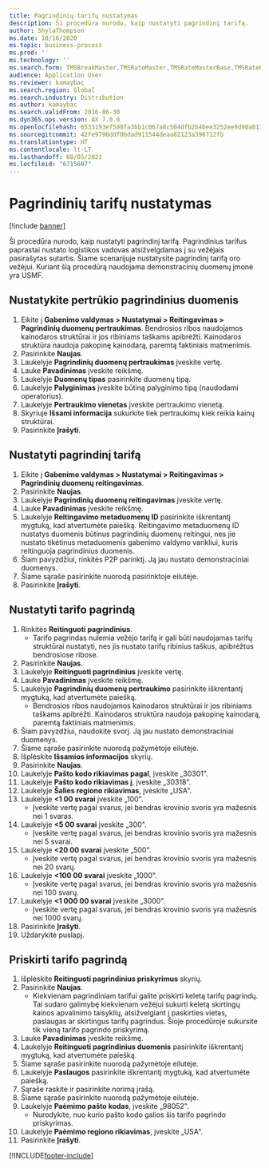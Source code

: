 ```yaml
---
title: Pagrindinių tarifų nustatymas
description: Ši procedūra nurodo, kaip nustatyti pagrindinį tarifą.
author: ShylaThompson
ms.date: 10/16/2020
ms.topic: business-process
ms.prod: ''
ms.technology: ''
ms.search.form: TMSBreakMaster,TMSRateMaster,TMSRateMasterBase,TMSRateBaseType, TMSRouteWorkbench
audience: Application User
ms.reviewer: kamaybac
ms.search.region: Global
ms.search.industry: Distribution
ms.author: kamaybac
ms.search.validFrom: 2016-06-30
ms.dyn365.ops.version: AX 7.0.0
ms.openlocfilehash: 6533193ef598fa3bb1c067a8c504dfb2b4bee3252ee9d90a81110e1124c135cd
ms.sourcegitcommit: 42fe9790ddf0bdad911544deaa82123a396712fb
ms.translationtype: HT
ms.contentlocale: lt-LT
ms.lasthandoff: 08/05/2021
ms.locfileid: "6715607"
---
```

# <a name="set-up-rate-masters"></a>Pagrindinių tarifų nustatymas

[!include [banner](../../includes/banner.md)]

Ši procedūra nurodo, kaip nustatyti pagrindinį tarifą. Pagrindinius tarifus paprastai nustato logistikos vadovas atsižvelgdamas į su vežėjais pasirašytas sutartis. Šiame scenarijuje nustatysite pagrindinį tarifą oro vežėjui. Kuriant šią procedūrą naudojama demonstracinių duomenų įmonė yra USMF.

## <a name="set-up-break-master"></a>Nustatykite pertrūkio pagrindinius duomenis

1. Eikite į **Gabenimo valdymas > Nustatymai > Reitingavimas > Pagrindinių duomenų pertraukimas**. Bendrosios ribos naudojamos kainodaros struktūrai ir jos ribiniams taškams apibrėžti. Kainodaros struktūra naudoja pakopinę kainodarą, paremtą faktiniais matmenimis.  
1. Pasirinkite **Naujas**.
1. Laukelyje **Pagrindinių duomenų pertraukimas** įveskite vertę.
1. Lauke **Pavadinimas** įveskite reikšmę.
1. Laukelyje **Duomenų tipas** pasirinkite duomenų tipą.
1. Laukelyje **Palyginimas** įveskite būtiną palyginimo tipą (naudodami operatorius).
1. Laukelyje **Pertraukimo vienetas** įveskite pertraukimo vienetą.
1. Skyriuje **Išsami informacija** sukurkite tiek pertraukimų kiek reikia kainų struktūrai.
1. Pasirinkite **Įrašyti**.

## <a name="set-up-rate-master"></a>Nustatyti pagrindinį tarifą

1. Eikite į **Gabenimo valdymas > Nustatymai > Reitingavimas > Pagrindinių duomenų reitingavimas**.
1. Pasirinkite **Naujas**.
1. Laukelyje **Pagrindinių duomenų reitingavimas** įveskite vertę.
1. Lauke **Pavadinimas** įveskite reikšmę.
1. Laukelyje **Reitingavimo metaduomenų ID** pasirinkite iškrentantį mygtuką, kad atvertumėte paiešką. Reitingavimo metaduomenų ID nustatys duomenis būtinus pagrindinių duomenų reitingui, nes jie nustato tikėtinus metaduomenis gabenimo valdymo varikliui, kuris reitinguoja pagrindinius duomenis.  
1. Šiam pavyzdžiui, rinkitės P2P parinktį. Ją jau nustato demonstraciniai duomenys.
1. Šiame sąraše pasirinkite nuorodą pasirinktoje eilutėje.
1. Pasirinkite **Įrašyti**.

## <a name="set-up-rate-base"></a>Nustatyti tarifo pagrindą

1. Rinkitės **Reitinguoti pagrindinius**.
    * Tarifo pagrindas nulemia vežėjo tarifą ir gali būti naudojamas tarifų struktūrai nustatyti, nes jis nustato tarifų ribinius taškus, apibrėžtus bendrosiose ribose.  
2. Pasirinkite **Naujas**.
3. Laukelyje **Reitinguoti pagrindinius** įveskite vertę.
4. Lauke **Pavadinimas** įveskite reikšmę.
5. Laukelyje **Pagrindinių duomenų pertraukimo** pasirinkite iškrentantį mygtuką, kad atvertumėte paiešką.
    * Bendrosios ribos naudojamos kainodaros struktūrai ir jos ribiniams taškams apibrėžti. Kainodaros struktūra naudoja pakopinę kainodarą, paremtą faktiniais matmenimis.  
6. Šiam pavyzdžiui, naudokite svorį. Ją jau nustato demonstraciniai duomenys.
7. Šiame sąraše pasirinkite nuorodą pažymėtoje eilutėje.
8. Išplėskite **Išsamios informacijos** skyrių.
9. Pasirinkite **Naujas**.
10. Laukelyje **Pašto kodo rikiavimas pagal**, įveskite „30301".
11. Laukelyje **Pašto kodo rikiavimas į**, įveskite „30318".
12. Laukelyje **Šalies regiono rikiavimas**, įveskite „USA".
13. Laukelyje **<1 00 svarai** įveskite „100".
    * Įveskite vertę pagal svarus, jei bendras krovinio svoris yra mažesnis nei 1 svaras.  
14. Laukelyje **<5 00 svarai** įveskite „300".
    * Įveskite vertę pagal svarus, jei bendras krovinio svoris yra mažesnis nei 5 svarai.  
15. Laukelyje **<20 00 svarai** įveskite „500".
    * Įveskite vertę pagal svarus, jei bendras krovinio svoris yra mažesnis nei 20 svarų.  
16. Laukelyje **<100 00 svarai** įveskite „1000".
    * Įveskite vertę pagal svarus, jei bendras krovinio svoris yra mažesnis nei 100 svarų.  
17. Laukelyje **<1 000 00 svarai** įveskite „3000".
    * Įveskite vertę pagal svarus, jei bendras krovinio svoris yra mažesnis nei 1000 svarų.  
18. Pasirinkite **Įrašyti**.
19. Uždarykite puslapį.

## <a name="assign-rate-base"></a>Priskirti tarifo pagrindą

1. Išplėskite **Reitinguoti pagrindinius priskyrimus** skyrių.
2. Pasirinkite **Naujas**.
    * Kiekvienam pagrindiniam tarifui galite priskirti keletą tarifų pagrindų. Tai sudaro galimybę kiekvienam vežėjui sukurti keletą skirtingų kainos apvalinimo taisyklių, atsižvelgiant į paskirties vietas, paslaugas ar skirtingus tarifų pagrindus. Šioje procedūroje sukursite tik vieną tarifo pagrindo priskyrimą.  
3. Lauke **Pavadinimas** įveskite reikšmę.
4. Laukelyje **Reitinguoti pagrindinius duomenis** pasirinkite iškrentantį mygtuką, kad atvertumėte paiešką.
5. Šiame sąraše pasirinkite nuorodą pažymėtoje eilutėje.
6. Laukelyje **Paslaugos** pasirinkite iškrentantį mygtuką, kad atvertumėte paiešką.
7. Sąraše raskite ir pasirinkite norimą įrašą.
8. Šiame sąraše pasirinkite nuorodą pažymėtoje eilutėje.
9. Laukelyje **Paėmimo pašto kodas**, įveskite „98052".
    * Nurodykite, nuo kurio pašto kodo galios šis tarifo pagrindo priskyrimas.
10. Laukelyje **Paėmimo regiono rikiavimas**, įveskite „USA".
11. Pasirinkite **Įrašyti**.


[!INCLUDE[footer-include](../../../includes/footer-banner.md)]